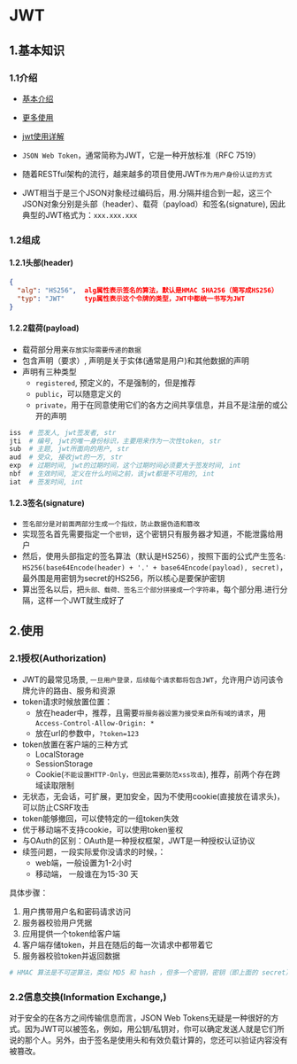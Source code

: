 # JWT

## 1.基本知识

### 1.1介绍

- [基本介绍](https://pyjwt.readthedocs.io/en/latest/)
- [更多使用](https://pyjwt.readthedocs.io/en/latest/usage.html)
- [jwt使用详解](https://learnku.com/articles/17883?order_by=vote_count&)

- `JSON Web Token`，通常简称为JWT，它是一种开放标准（RFC 7519）
- 随着RESTful架构的流行，越来越多的项目使用JWT`作为用户身份认证的方式`
- JWT相当于是三个JSON对象经过编码后，用.分隔并组合到一起，这三个JSON对象分别是头部（header）、载荷（payload）和签名(signature), 因此典型的JWT格式为：`xxx.xxx.xxx`

### 1.2组成

#### 1.2.1头部(header)

```json
{
  "alg": "HS256",  alg属性表示签名的算法，默认是HMAC SHA256（简写成HS256）
  "typ": "JWT"     typ属性表示这个令牌的类型，JWT中都统一书写为JWT
}
```

#### 1.2.2载荷(payload)

- 载荷部分用来`存放实际需要传递的数据`
- 包含声明（要求）, 声明是关于实体(通常是用户)和其他数据的声明
- 声明有三种类型
    - `registered`, 预定义的，不是强制的，但是推荐
    - `public`，可以随意定义的
    - `private`，用于在同意使用它们的各方之间共享信息，并且不是注册的或公开的声明

```sh
iss  # 签发人, jwt签发者, str     
jti  # 编号, jwt的唯一身份标识，主要用来作为一次性token, str
sub  # 主题, jwt所面向的用户, str
aud  # 受众, 接收jwt的一方, str
exp  # 过期时间, jwt的过期时间，这个过期时间必须要大于签发时间, int
nbf  # 生效时间, 定义在什么时间之前，该jwt都是不可用的, int
iat  # 签发时间, int
```

#### 1.2.3签名(signature)

- `签名部分是对前面两部分生成一个指纹，防止数据伪造和篡改`
- 实现签名首先需要指定一个`密钥`，这个密钥只有服务器才知道，不能泄露给用户
- 然后，使用头部指定的签名算法（默认是HS256），按照下面的公式产生签名: `HS256(base64Encode(header) + '.' + base64Encode(payload), secret)`，最外围是用密钥为secret的HS256，所以核心是要保护密钥
- 算出签名以后，把`头部、载荷、签名三个部分拼接成一个字符串`，每个部分用.进行分隔，这样一个JWT就生成好了

## 2.使用

### 2.1授权(Authorization)

- JWT的最常见场景, `一旦用户登录，后续每个请求都将包含JWT`，允许用户访问该令牌允许的路由、服务和资源
- token请求时候放置位置：
  - 放在header中，推荐，且需要`将服务器设置为接受来自所有域的请求`，用`Access-Control-Allow-Origin: *`
  - 放在url的参数中，`?token=123`
- token放置在客户端的三种方式
  - LocalStorage
  - SessionStorage
  - Cookie(`不能设置HTTP-Only，但因此需要防范xss攻击`), 推荐，前两个存在跨域读取限制
- 无状态，无会话，可扩展，更加安全，因为不使用cookie(直接放在请求头)，可以防止CSRF攻击
- token能够撤回，可以使特定的一组token失效
- 优于移动端不支持cookie，可以使用token鉴权
- 与OAuth的区别：OAuth是一种授权框架，JWT是一种授权认证协议
- 续签问题，一段实际爱你没请求的时候，：
  - web端，一般设置为1-2小时
  - 移动端， 一般谁在为15-30 天

具体步骤：

1. 用户携带用户名和密码请求访问
2. 服务器校验用户凭据
3. 应用提供一个token给客户端
4. 客户端存储token，并且在随后的每一次请求中都带着它
5. 服务器校验token并返回数据

```sh
# HMAC 算法是不可逆算法，类似 MD5 和 hash ，但多一个密钥，密钥（即上面的 secret）由服务端持有，客户端把 token 发给服务端后，服务端可以把其中的头部和载荷再加上事先共享的 secret 再进行一次 HMAC 加密，得到的结果和 token 的第三段进行对比，如果一样则表明数据没有被篡改。
```

### 2.2信息交换(Information Exchange,)

对于安全的在各方之间传输信息而言，JSON Web Tokens无疑是一种很好的方式。因为JWT可以被签名，例如，用公钥/私钥对，你可以确定发送人就是它们所说的那个人。另外，由于签名是使用头和有效负载计算的，您还可以验证内容没有被篡改。
